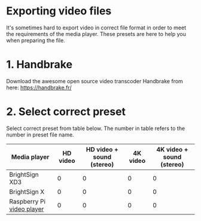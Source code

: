 
# Exporting video files

It's sometimes hard to export video in correct file format in order to meet the requirements of the media player. These presets are here to help you when preparing the file. 

# 1. Handbrake

Download the awesome open source video transcoder Handbrake from here:
https://handbrake.fr/

# 2. Select correct preset

Select correct preset from table below. The number in table refers to the number in preset file name.

Media player | HD video | HD video + sound (stereo) | 4K video | 4K video + sound (stereo) | 
--- | --- | --- | --- |--- |
BrightSign XD3 | 0 | 0 | 0 | 0 |
BrightSign X | 0 | 0 | 0 | 0 |
Raspberry Pi [video player](https://github.com/uniarts-helsinki-art-and-technology/videoPlayer) | 0 | 0 | 0 | 0 |
